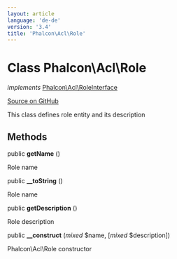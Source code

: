 ```yaml
---
layout: article
language: 'de-de'
version: '3.4'
title: 'Phalcon\Acl\Role'
---
```


# Class **Phalcon\Acl\Role**

*implements* [Phalcon\Acl\RoleInterface](/3.4/en/api/Phalcon_Acl_RoleInterface)

<a href="https://github.com/phalcon/cphalcon/tree/v3.4.0/phalcon/acl/role.zep" class="btn btn-default btn-sm">Source on GitHub</a>

This class defines role entity and its description

## Methods

public **getName** ()

Role name

public **__toString** ()

Role name

public **getDescription** ()

Role description

public **__construct** (*mixed* $name, [*mixed* $description])

Phalcon\Acl\Role constructor